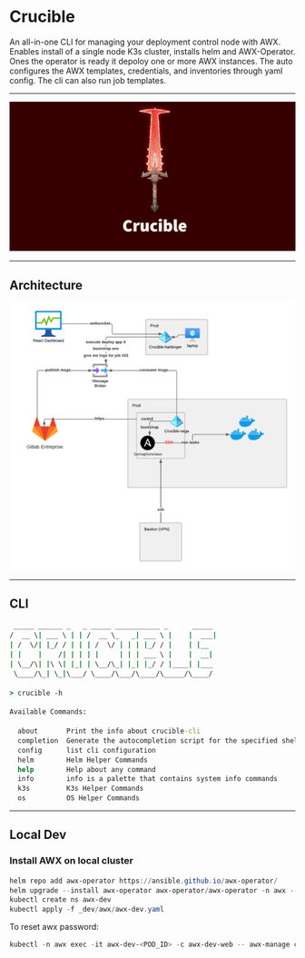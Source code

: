 # Crucible

An all-in-one CLI for managing your deployment control node with AWX. 
Enables install of a single node K3s cluster, installs helm and AWX-Operator. Ones the operator is ready it depoloy one or more AWX instances. The auto configures the 
AWX templates, credentials, and inventories through yaml config. The cli can also run job templates.

---
![](_assets/crucible.png)

---

## Architecture

![](_assets/crucible_arch.png)

---

## CLI

```cmd
 _____ ______ _   _ _____ ___________ _      _____ 
/  __ \| ___ \ | | /  __ \_   _| ___ \ |    |  ___|
| /  \/| |_/ / | | | /  \/ | | | |_/ / |    | |__  
| |    |    /| | | | |     | | | ___ \ |    |  __|
| \__/\| |\ \| |_| | \__/\_| |_| |_/ / |____| |___
 \____/\_| \_|\___/ \____/\___/\____/\_____/\____/

> crucible -h

Available Commands:

  about       Print the info about crucible-cli
  completion  Generate the autocompletion script for the specified shell
  config      list cli configuration
  helm        Helm Helper Commands
  help        Help about any command
  info        info is a palette that contains system info commands
  k3s         K3s Helper Commands
  os          OS Helper Commands

```

---

## Local Dev

### Install AWX on local cluster

```powershell
helm repo add awx-operator https://ansible.github.io/awx-operator/
helm upgrade --install awx-operator awx-operator/awx-operator -n awx --create-namespace
kubectl create ns awx-dev
kubectl apply -f _dev/awx/awx-dev.yaml
```

To reset awx password:
```powershell
kubectl -n awx exec -it awx-dev-<POD_ID> -c awx-dev-web -- awx-manage changepassword admin
```
